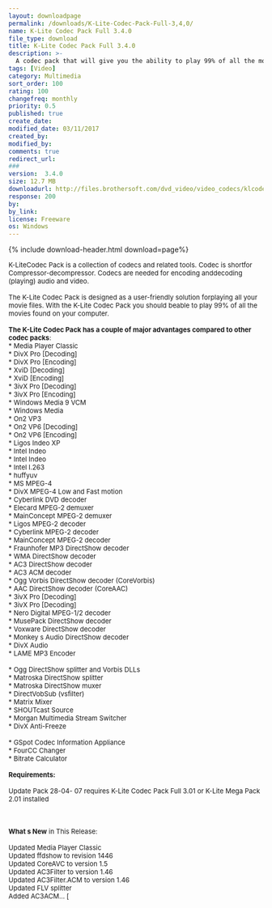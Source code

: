 ```yaml
---
layout: downloadpage
permalink: /downloads/K-Lite-Codec-Pack-Full-3,4,0/
name: K-Lite Codec Pack Full 3.4.0
file_type: download
title: K-Lite Codec Pack Full 3.4.0
description: >-
  A codec pack that will give you the ability to play 99% of all the movies that you download from the internet
tags: [Video]
category: Multimedia
sort_order: 100
rating: 100
changefreq: monthly
priority: 0.5
published: true
create_date: 
modified_date: 03/11/2017
created_by: 
modified_by: 
comments: true
redirect_url: 
### 
version:  3.4.0
size: 12.7 MB
downloadurl: http://files.brothersoft.com/dvd_video/video_codecs/klcodec.exe
response: 200
by: 
by_link: 
license: Freeware
os: Windows
---
```


{% include download-header.html download=page%}

<p style="fix-download-text !important">
<p><font size="2">K-LiteCodec Pack is a collection of codecs and related tools. Codec is shortfor Compressor-decompressor. Codecs are needed for encoding anddecoding (playing) audio and video. <br />
<br />
The K-Lite Codec Pack is designed as a user-friendly solution forplaying all your movie files. With the K-Lite Codec Pack you should beable to play 99% of all the movies found on your computer. <br />
<br />
<strong>The K-Lite Codec Pack has a couple of major advantages compared to other codec packs</strong>:<br />
* Media Player Classic<br />
* DivX Pro [Decoding]<br />
* DivX Pro [Encoding]<br />
* XviD [Decoding]<br />
* XviD [Encoding]<br />
* 3ivX Pro [Decoding]<br />
* 3ivX Pro [Encoding]<br />
* Windows Media 9 VCM<br />
* Windows Media<br />
* On2 VP3<br />
* On2 VP6 [Decoding]<br />
* On2 VP6 [Encoding]<br />
* Ligos Indeo XP<br />
* Intel Indeo<br />
* Intel Indeo<br />
* Intel I.263<br />
* huffyuv<br />
* MS MPEG-4<br />
* DivX MPEG-4 Low and Fast motion<br />
* Cyberlink DVD decoder<br />
* Elecard MPEG-2 demuxer<br />
* MainConcept MPEG-2 demuxer<br />
* Ligos MPEG-2 decoder<br />
* Cyberlink MPEG-2 decoder<br />
* MainConcept MPEG-2 decoder<br />
* Fraunhofer MP3 DirectShow decoder<br />
* WMA DirectShow decoder <br />
* AC3 DirectShow decoder<br />
* AC3 ACM decoder<br />
* Ogg Vorbis DirectShow decoder (CoreVorbis)<br />
* AAC DirectShow decoder (CoreAAC)<br />
* 3ivX Pro [Decoding]<br />
* 3ivX Pro [Decoding]<br />
* Nero Digital MPEG-1/2 decoder <br />
* MusePack DirectShow decoder<br />
* Voxware DirectShow decoder <br />
* Monkey s Audio DirectShow decoder <br />
* DivX Audio<br />
* LAME MP3 Encoder<br />
<br />
* Ogg DirectShow splitter and Vorbis DLLs<br />
* Matroska DirectShow splitter <br />
* Matroska DirectShow muxer<br />
* DirectVobSub (vsfilter)<br />
* Matrix Mixer<br />
* SHOUTcast Source<br />
* Morgan Multimedia Stream Switcher<br />
* DivX Anti-Freeze<br />
<br />
* GSpot Codec Information Appliance<br />
* FourCC Changer<br />
* Bitrate Calculator<br />
<br />
<span><strong>Requirements:</strong></span><br />
<br />
Update Pack 28-04- 07 requires K-Lite Codec Pack Full 3.01 or K-Lite Mega Pack 2.01 installed<br />
</font></p>
<div class="celltext_big"><br />
<br />
<font size="2"><strong>What s New</strong> in This Release:<br />
<br />
Updated Media Player Classic <br />
Updated ffdshow to revision 1446 <br />
Updated CoreAVC to version 1.5 <br />
Updated AC3Filter to version 1.46 <br />
Updated AC3Filter.ACM to version 1.46 <br />
Updated FLV splitter <br />
Added AC3ACM... [ </font></div></p>
